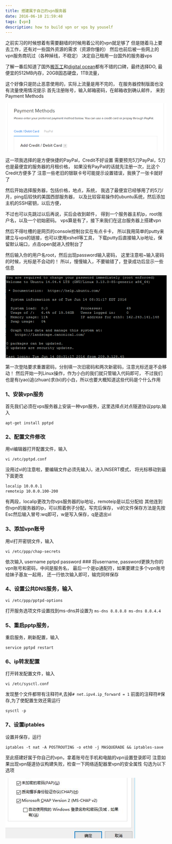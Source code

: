 ```yaml
---
title: 搭建属于自己的vpn服务器
date: 2016-06-10 21:59:48
tags: [vpn]
description: how to build vpn or vps by youself
---
```

之前实习的时候想着有需要翻墙的时候用着公司的vpn就足够了
但是随着马上要去工作，还有对一些国外资源的需求（资源你懂的）
然后也前后被一些网上的vpn服务商坑过（各种掉线，不稳定）
决定自己租用一台国外的服务器vps
<!--more-->
了解一番后知道了国外[搬瓦工](http://bandwagonhost.com/)和[digital ocean](www.digitalocean.com/?refcode=3491087221da)都有不错的口碑，最终选择DO,
最便宜的512MB内存，20GB固态硬盘，1TB流量，

这个好像只是防止恶意使用的，实际上流量是用不完的，
在服务器控制版面也没有流量使用情况提示
首先注册账号，输入邮箱密码，在邮箱收到确认邮件，
来到Payment Methods 

![](https://raw.githubusercontent.com/shudery/public/master/Pictures/article/vpn_1.png)

这一项我选择的是方便快捷的PayPal，Credit不好设置
需要预充5刀PayPal，5刀也是最便宜的服务器的月租价格，
如果没有PayPal的话就先注册一次，比这个Credit方便多了
注意一些老旧的银联卡号可能提示设置错误，我换了一张卡就好了

然后开始选择服务器，包括价格，地点，系统，
我选了最便宜已经够用了的5刀/月，ping后较快的美国西部服务器，
以及比较容易操作的ubuntu系统，然后添加主机的SSH密钥，以后方便，

不过也可以先跳过以后再说，买后会收到邮件，
得到一个服务器主机Ip，root账户名，以及一个初始密码。
vps算是有了，接下来我们在这台服务器上搭建vpn

然后不得吐槽的是网页的console控制台实在有点卡卡，
所以我用简单的putty来建立与vps的链接，也可以使用xshell等工具，
下载putty后直接输入ip地址，保留默认端口，点击open就进入控制台了

然后输入你的用户名root，然后出现password输入密码，
这里注意啦~输入密码的时候，光标是不会动的！
所以，慢慢输入，不要输错了，登录成功后显示一些信息

![](https://raw.githubusercontent.com/shudery/public/master/Pictures/article/vpn_2.png)

第一次登陆要求重置密码，分别填一次旧密码和两次新密码，注意光标还是不会移动！
然后开始一列Linux操作，作为小白的我们就只管输入代码即可，
不过我们也是有(yao)追(zhuan)求(bi)的小白，所以也要大概知道这些代码是个什么作用

### 1、安装vpn服务
首先我们必须在vps服务器上安装一种vpn服务，这里选择点对点隧道协议pptp,输入

```
apt-get install pptpd
```

### 2、配置文件修改
用vi编辑器打开配置文件，输入

```
vi /etc/pptpd.conf
```

没用过vi的注意啦，要编辑文件必须先输入i，进入INSERT模式，
将光标移动到最下面更改

```
localip 10.0.0.1
remoteip 10.0.0.100-200
```

有两段，localip更改为你vps服务器的ip地址，remoteip是以后分配给
其他连到你vpn的服务器的ip，可以照着例子分配，写完后保存，
vi的文件保存方法是先按Esc然后输入冒号:wq即可，w是写入保存，q是退出vi

### 3、添加vpn账号
用vi打开密钥文件，输入

``` 
vi /etc/ppp/chap-secrets 
```

依次输入 username pptpd password ### 
将username, password更换为你的vpn账号和密码，中间是服务名，
最后一个是ip通配符，如果要建立多个vpn账号给妹子基友一起用，
还一行依次输入即可，输完同样保存

### 4、设置公共DNS服务，输入

```
vi /etc/ppp/pptpd-options
```

打开服务选项文件设置找到ms-dns并设置为
`
ms-dns 8.8.8.8
ms-dns 8.8.4.4
`

### 5、重启pptp服务，
重启服务，刷新配置，输入

```
service pptpd restart
```

### 6、ip转发配置
打开转发配置文件，输入

```
vi /etc/sysctl.conf
```

发现整个文件都带有注释符#,去掉`# net.ipv4.ip_forward = 1`
前面的注释符#保存,为了使配置生效还需运行

```
sysctl -p
```

### 7、设置iptables
设置并保存，运行

```
iptables -t nat -A POSTROUTING -o eth0 -j MASQUERADE && iptables-save
```

至此搭建好属于你自己的vpn，拿着账号在手机和电脑的vpn设置登录即可
注意如果出现vpn隧道协议构建失败，检查一下网络适配器里vpn的安全属性
勾选为以下选项

![](https://raw.githubusercontent.com/shudery/public/master/Pictures/article/vpn_3.jpg)







